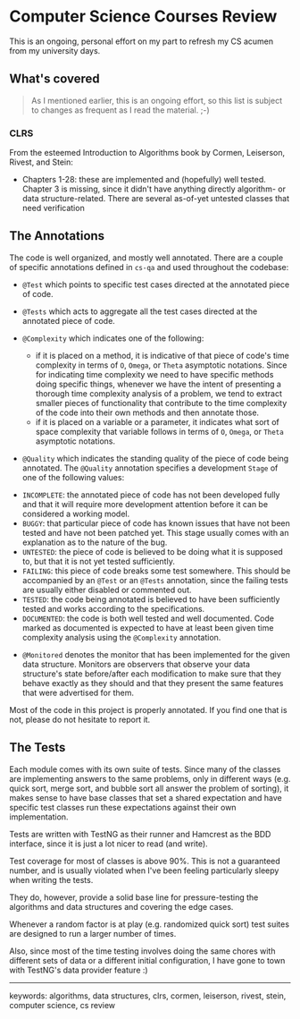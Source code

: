 # Computer Science Courses Review

This is an ongoing, personal effort on my part to refresh my CS acumen from my university days.

What's covered
--------------

  > As I mentioned earlier, this is an ongoing effort, so this list is subject to changes as frequent
  as I read the material. ;-)

### CLRS

From the esteemed Introduction to Algorithms book by Cormen, Leiserson, Rivest, and Stein:

  * Chapters 1-28: these are implemented and (hopefully) well tested. Chapter 3 is missing, since
  it didn't have anything directly algorithm- or data structure-related. There are several as-of-yet
  untested classes that need verification

The Annotations
---------------

The code is well organized, and mostly well annotated. There are a couple of specific annotations defined in `cs-qa` and
used throughout the codebase:

  * `@Test` which points to specific test cases directed at the annotated piece of code.
  
  * `@Tests` which acts to aggregate all the test cases directed at the annotated piece of code.

  * `@Complexity` which indicates one of the following:
   
    - if it is placed on a method, it is indicative of that piece of code's time complexity in terms of `O`, `Omega`,
    or `Theta` asymptotic notations. Since for indicating time complexity we need to have specific methods doing specific
     things, whenever we have the intent of presenting a thorough time complexity analysis of a problem, we tend to
     extract smaller pieces of functionality that contribute to the time complexity of the code into their own methods
     and then annotate those.
    - if it is placed on a variable or a parameter, it indicates what sort of space complexity that variable follows
    in terms of `O`, `Omega`, or `Theta` asymptotic notations.

  * `@Quality` which indicates the standing quality of the piece of code being annotated. The `@Quality` annotation
  specifies a development `Stage` of one of the following values:
   - `INCOMPLETE`: the annotated piece of code has not been developed fully and that it will require
   more development attention before it can be considered a working model.
   - `BUGGY`: that particular piece of code has known issues that have not been tested and have not
   been patched yet. This stage usually comes with an explanation as to the nature of the bug.
   - `UNTESTED`: the piece of code is believed to be doing what it is supposed to, but that it is not
   yet tested sufficiently.
   - `FAILING`: this piece of code breaks some test somewhere. This should be accompanied by an `@Test` or
   an `@Tests` annotation, since the failing tests are usually either disabled or commented out.
   - `TESTED`: the code being annotated is believed to have been sufficiently tested and works according to the specifications.
   - `DOCUMENTED`: the code is both well tested and well documented. Code marked as documented is expected to have at least been
   given time complexity analysis using the `@Complexity` annotation.

  * `@Monitored` denotes the monitor that has been implemented for the given data structure. Monitors are
  observers that observe your data structure's state before/after each modification to make sure that
  they behave exactly as they should and that they present the same features that were advertised for them.
  
Most of the code in this project is properly annotated. If you find one that is not, please do not hesitate to report it.

The Tests
---------

Each module comes with its own suite of tests. Since many of the classes are implementing answers
to the same problems, only in different ways (e.g. quick sort, merge sort, and bubble sort all answer
the problem of sorting), it makes sense to have base classes that set a shared expectation and have
specific test classes run these expectations against their own implementation.

Tests are written with TestNG as their runner and Hamcrest as the BDD interface, since it is just a
lot nicer to read (and write).

Test coverage for most of classes is above 90%. This is not a guaranteed number, and is usually violated
when I've been feeling particularly sleepy when writing the tests.

They do, however, provide a solid base line for pressure-testing the algorithms and data structures and
covering the edge cases.

Whenever a random factor is at play (e.g. randomized quick sort) test suites are designed to run a larger
number of times.

Also, since most of the time testing involves doing the same chores with different sets of data or a
different initial configuration, I have gone to town with TestNG's data provider feature :)


-----------------------

keywords: algorithms, data structures, clrs, cormen, leiserson, rivest, stein, computer science, cs review
